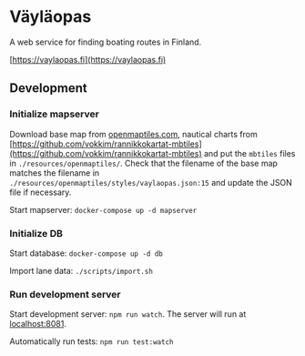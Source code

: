# Väyläopas

A web service for finding boating routes in Finland.

[https://vaylaopas.fi](https://vaylaopas.fi)

## Development

### Initialize mapserver

Download base map from [openmaptiles.com](https://openmaptiles.com/downloads/tileset/osm/europe/finland/), nautical charts from [https://github.com/vokkim/rannikkokartat-mbtiles](https://github.com/vokkim/rannikkokartat-mbtiles) and put the `mbtiles` files in `./resources/openmaptiles/`. Check that the filename of the base map matches the filename in `./resources/openmaptiles/styles/vaylaopas.json:15` and update the JSON file if necessary.

Start mapserver: `docker-compose up -d mapserver`

### Initialize DB

Start database: `docker-compose up -d db`

Import lane data: `./scripts/import.sh`

### Run development server

Start development server: `npm run watch`. The server will run at [localhost:8081](http://localhost:8081).

Automatically run tests: `npm run test:watch`
